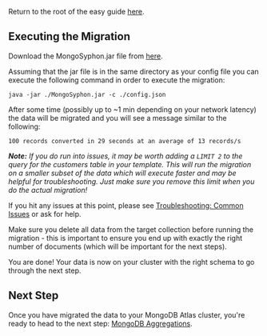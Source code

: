 Return to the root of the easy guide [here](..).

## Executing the Migration
Download the MongoSyphon.jar file from [here](https://github.com/mcinteerj/rdbms-mdb-migration-workshop/raw/main/resources/MongoSyphon.jar).

Assuming that the jar file is in the same directory as your config file you can execute the following command in order to execute the migration:

```
java -jar ./MongoSyphon.jar -c ./config.json
```

After some time (possibly up to ~1 min depending on your network latency) the data will be migrated and you will see a message similar to the following:

```
100 records converted in 29 seconds at an average of 13 records/s
```

***Note:** If you do run into issues, it may be worth adding a `LIMIT 2` to the query for the customers table in your template. This will run the migration on a smaller subset of the data which will execute faster and may be helpful for troubleshooting. Just make sure you remove this limit when you do the actual migration!*

If you hit any issues at this point, please see [Troubleshooting: Common Issues](../../../troubleshooting/) or ask for help.

Make sure you delete all data from the target collection before running the migration - this is important to ensure you end up with exactly the right number of documents (which will be important for the next steps).

You are done! Your data is now on your cluster with the right schema to go through the next step.

## Next Step

Once you have migrated the data to your MongoDB Atlas cluster, you're ready to head to the next step: [MongoDB Aggregations](../aggregations/).